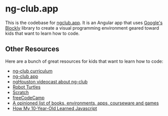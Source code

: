 # ng-club.app

This is the codebase for [ngclub.app](https://ngclub.app). It is an Angular app that uses [Google's Blockly](https://developers.google.com/blockly/) library to create a visual programming environment geared toward kids that want to learn how to code.

## Other Resources

Here are a bunch of great resources for kids that want to learn how to code:

* [ng-club curriculum](https://ngclub.info)
* [ng-club app](https://ngclub.app)
* [ngHouston videocast about ng-club](https://www.youtube.com/watch?v=WWbeT46pKd0)
* [Robot Turtles](http://www.robotturtles.com/)
* [Scratch](https://scratch.mit.edu/)
* [freeCodeCamp](https://www.freecodecamp.org/)
* [A opinioned list of books, environments, apps, courseware and games](https://medium.com/personal-growth/teach-kids-programming-a2dc04ea9529)
* [How My 10-Year-Old Learned Javascript](https://hackernoon.com/how-my-10-year-old-learned-javascript-d8782b586db7)
